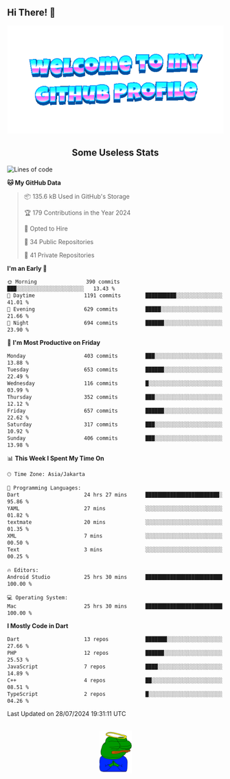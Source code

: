 ## Hi There! 👋

<div align="center">
	<img src="https://raw.githubusercontent.com/deogw/deogw/main/assets/welkom.gif" alt="welkom to my github profile">
	<br>
</div>
<h2 style="text-align:center">Some Useless Stats</h3>

<!--START_SECTION:waka-->
![Lines of code](https://img.shields.io/badge/From%20Hello%20World%20I%27ve%20Written-7.4%20million%20lines%20of%20code-blue)

**🐱 My GitHub Data** 

> 📦 135.6 kB Used in GitHub's Storage 
 > 
> 🏆 179 Contributions in the Year 2024
 > 
> 💼 Opted to Hire
 > 
> 📜 34 Public Repositories 
 > 
> 🔑 41 Private Repositories 
 > 
**I'm an Early 🐤** 

```text
🌞 Morning                390 commits         ███░░░░░░░░░░░░░░░░░░░░░░   13.43 % 
🌆 Daytime                1191 commits        ██████████░░░░░░░░░░░░░░░   41.01 % 
🌃 Evening                629 commits         █████░░░░░░░░░░░░░░░░░░░░   21.66 % 
🌙 Night                  694 commits         ██████░░░░░░░░░░░░░░░░░░░   23.90 % 
```
📅 **I'm Most Productive on Friday** 

```text
Monday                   403 commits         ███░░░░░░░░░░░░░░░░░░░░░░   13.88 % 
Tuesday                  653 commits         ██████░░░░░░░░░░░░░░░░░░░   22.49 % 
Wednesday                116 commits         █░░░░░░░░░░░░░░░░░░░░░░░░   03.99 % 
Thursday                 352 commits         ███░░░░░░░░░░░░░░░░░░░░░░   12.12 % 
Friday                   657 commits         ██████░░░░░░░░░░░░░░░░░░░   22.62 % 
Saturday                 317 commits         ███░░░░░░░░░░░░░░░░░░░░░░   10.92 % 
Sunday                   406 commits         ███░░░░░░░░░░░░░░░░░░░░░░   13.98 % 
```


📊 **This Week I Spent My Time On** 

```text
🕑︎ Time Zone: Asia/Jakarta

💬 Programming Languages: 
Dart                     24 hrs 27 mins      ████████████████████████░   95.86 % 
YAML                     27 mins             ░░░░░░░░░░░░░░░░░░░░░░░░░   01.82 % 
textmate                 20 mins             ░░░░░░░░░░░░░░░░░░░░░░░░░   01.35 % 
XML                      7 mins              ░░░░░░░░░░░░░░░░░░░░░░░░░   00.50 % 
Text                     3 mins              ░░░░░░░░░░░░░░░░░░░░░░░░░   00.25 % 

🔥 Editors: 
Android Studio           25 hrs 30 mins      █████████████████████████   100.00 % 

💻 Operating System: 
Mac                      25 hrs 30 mins      █████████████████████████   100.00 % 
```

**I Mostly Code in Dart** 

```text
Dart                     13 repos            ███████░░░░░░░░░░░░░░░░░░   27.66 % 
PHP                      12 repos            ██████░░░░░░░░░░░░░░░░░░░   25.53 % 
JavaScript               7 repos             ████░░░░░░░░░░░░░░░░░░░░░   14.89 % 
C++                      4 repos             ██░░░░░░░░░░░░░░░░░░░░░░░   08.51 % 
TypeScript               2 repos             █░░░░░░░░░░░░░░░░░░░░░░░░   04.26 % 
```




 Last Updated on 28/07/2024 19:31:11 UTC
<!--END_SECTION:waka-->

<div align="center">
    <br>
    <a href="https://youtu.be/dQw4w9WgXcQ">
        <img src="https://raw.githubusercontent.com/deogw/deogw/main/assets/papabless.png"
            alt="welkom to my github profile" height="100px">
    </a>
    <br>
</div>

